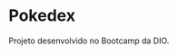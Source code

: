 <h1> Pokedex </h1>

Projeto desenvolvido no Bootcamp da DIO.

<img src="assets/src/pokedex.gif" alt="">
